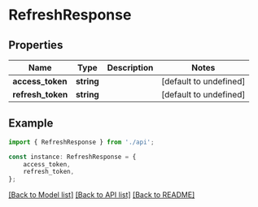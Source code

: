 # RefreshResponse


## Properties

Name | Type | Description | Notes
------------ | ------------- | ------------- | -------------
**access_token** | **string** |  | [default to undefined]
**refresh_token** | **string** |  | [default to undefined]

## Example

```typescript
import { RefreshResponse } from './api';

const instance: RefreshResponse = {
    access_token,
    refresh_token,
};
```

[[Back to Model list]](../README.md#documentation-for-models) [[Back to API list]](../README.md#documentation-for-api-endpoints) [[Back to README]](../README.md)
